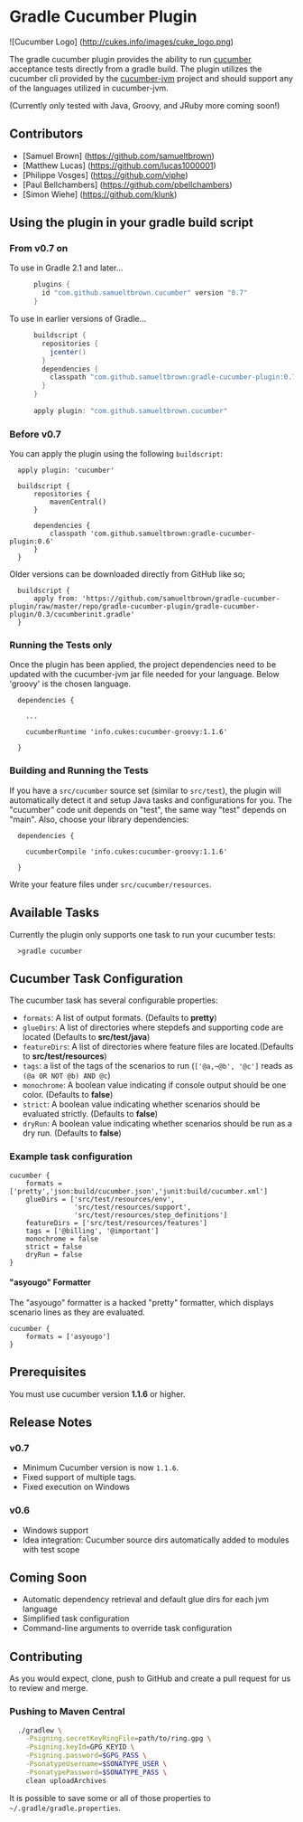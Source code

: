 # Gradle Cucumber Plugin

![Cucumber Logo] (http://cukes.info/images/cuke_logo.png)

The gradle cucumber plugin provides the ability to run [cucumber](http://cukes.info) acceptance tests directly
from a gradle build.  The plugin utilizes the cucumber cli provided by the [cucumber-jvm](https://github.com/cucumber/cucumber-jvm) project
and should support any of the languages utilized in cucumber-jvm.

(Currently only tested with Java, Groovy, and JRuby more coming soon!)

## Contributors

 * [Samuel Brown] (https://github.com/samueltbrown)
 * [Matthew Lucas] (https://github.com/lucas1000001)
 * [Philippe Vosges] (https://github.com/viphe)
 * [Paul Bellchambers] (https://github.com/pbellchambers)
 * [Simon Wiehe] (https://github.com/klunk)

## Using the plugin in your gradle build script

### From v0.7 on

To use in Gradle 2.1 and later…

```groovy
      plugins {
        id "com.github.samueltbrown.cucumber" version "0.7"
      }
```

To use in earlier versions of Gradle…

```groovy
      buildscript {
        repositories {
          jcenter()
        }
        dependencies {
          classpath "com.github.samueltbrown:gradle-cucumber-plugin:0.7"
        }
      }
      
      apply plugin: "com.github.samueltbrown.cucumber"
```

### Before v0.7

You can apply the plugin using the following ```buildscript```:

      apply plugin: 'cucumber'

      buildscript {
          repositories {
              mavenCentral()
          }

          dependencies {
              classpath 'com.github.samueltbrown:gradle-cucumber-plugin:0.6'
          }
      }

Older versions can be downloaded directly from GitHub like so;

      buildscript {
          apply from: 'https://github.com/samueltbrown/gradle-cucumber-plugin/raw/master/repo/gradle-cucumber-plugin/gradle-cucumber-plugin/0.3/cucumberinit.gradle'
      }

### Running the Tests only

Once the plugin has been applied, the project dependencies need to be updated with the cucumber-jvm jar file needed for
your language.  Below 'groovy' is the chosen language.

      dependencies {

        ...

      	cucumberRuntime 'info.cukes:cucumber-groovy:1.1.6'

      }

### Building and Running the Tests

If you have a ```src/cucumber``` source set (similar to ```src/test```), the plugin will automatically detect it and
setup Java tasks and configurations for you. The "cucumber" code unit depends on "test", the same way "test" depends on
"main". Also, choose your library dependencies:

      dependencies {

      	cucumberCompile 'info.cukes:cucumber-groovy:1.1.6'

      }

Write your feature files under ```src/cucumber/resources```.

## Available Tasks

Currently the plugin only supports one task to run your cucumber tests:

      >gradle cucumber

## Cucumber Task Configuration

The cucumber task has several configurable properties:

* `formats`: A list of output formats. (Defaults to <b>pretty</b>)
* `glueDirs`: A list of directories where stepdefs and supporting code are located (Defaults to <b>src/test/java</b>)
* `featureDirs`: A list of directories where feature files are located.(Defaults to <b>src/test/resources</b>)
* `tags`: a list of the tags of the scenarios to run (`['@a,~@b', '@c']` reads as `(@a OR NOT @b) AND @c`)
* `monochrome`: A boolean value indicating if console output should be one color. (Defaults to <b>false</b>)
* `strict`: A boolean value indicating whether scenarios should be evaluated strictly. (Defaults to <b>false</b>)
* `dryRun`: A boolean value indicating whether scenarios should be run as a dry run. (Defaults to <b>false</b>)

### Example task configuration

    cucumber {
        formats = ['pretty','json:build/cucumber.json','junit:build/cucumber.xml']
        glueDirs = ['src/test/resources/env',
                    'src/test/resources/support',
                    'src/test/resources/step_definitions']
        featureDirs = ['src/test/resources/features']
        tags = ['@billing', '@important']
        monochrome = false
        strict = false
        dryRun = false
    }

#### "asyougo" Formatter

The "asyougo" formatter is a hacked "pretty" formatter, which displays scenario lines as they are evaluated.

    cucumber {
        formats = ['asyougo']
    }

## Prerequisites 

You must use cucumber version <b>1.1.6</b> or higher.

## Release Notes

### v0.7

  * Minimum Cucumber version is now `1.1.6`.
  * Fixed support of multiple tags.
  * Fixed execution on Windows

### v0.6

  * Windows support           
  * Idea integration: Cucumber source dirs automatically added to modules with test scope

## Coming Soon

* Automatic dependency retrieval and default glue dirs for each jvm language
* Simplified task configuration
* Command-line arguments to override task configuration


## Contributing

As you would expect, clone, push to GitHub and create a pull request for us to review and merge.

### Pushing to Maven Central

```sh
  ./gradlew \
    -Psigning.secretKeyRingFile=path/to/ring.gpg \
    -Psigning.keyId=GPG_KEYID \
    -Psigning.password=$GPG_PASS \
    -PsonatypeUsername=$SONATYPE_USER \
    -PsonatypePassword=$SONATYPE_PASS \
    clean uploadArchives
```

It is possible to save some or all of those properties to ```~/.gradle/gradle.properties```.

